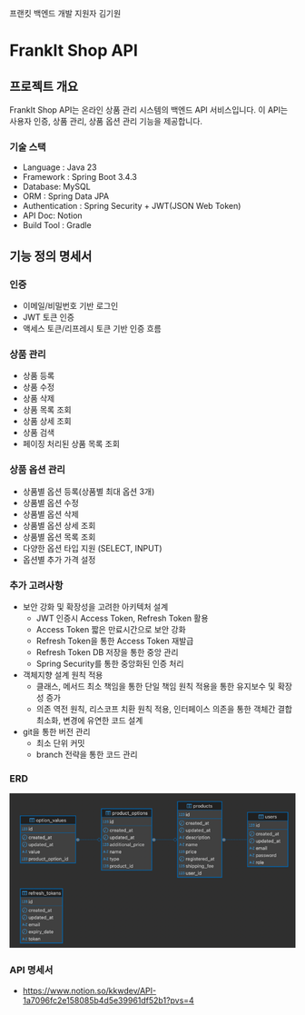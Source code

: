 프랜킷 백엔드 개발 지원자 김기원

# FrankIt Shop API
## 프로젝트 개요
FrankIt Shop API는 온라인 상품 관리 시스템의 백엔드 API 서비스입니다. 이 API는 사용자 인증, 상품 관리, 상품 옵션 관리 기능을 제공합니다.

### 기술 스택
- Language : Java 23
- Framework : Spring Boot 3.4.3
- Database: MySQL
- ORM : Spring Data JPA
- Authentication : Spring Security + JWT(JSON Web Token)
- API Doc: Notion
- Build Tool : Gradle

## 기능 정의 명세서
### 인증
- 이메일/비밀번호 기반 로그인
- JWT 토큰 인증
- 액세스 토큰/리프레시 토큰 기반 인증 흐름

### 상품 관리
- 상품 등록
- 상품 수정
- 상품 삭제
- 상품 목록 조회
- 상품 상세 조회
- 상품 검색
- 페이징 처리된 상품 목록 조회

### 상품 옵션 관리
- 상품별 옵션 등록(상품별 최대 옵션 3개)
- 상품별 옵션 수정
- 상품별 옵션 삭제
- 상품별 옵션 상세 조회
- 상품별 옵션 목록 조회
- 다양한 옵션 타입 지원 (SELECT, INPUT)
- 옵션별 추가 가격 설정

### 추가 고려사항
- 보안 강화 및 확장성을 고려한 아키텍처 설계
  - JWT 인증시 Access Token, Refresh Token 활용
  - Access Token 짧은 만료시간으로 보안 강화
  - Refresh Token을 통한 Access Token 재발급 
  - Refresh Token DB 저장을 통한 중앙 관리
  - Spring Security를 통한 중앙화된 인증 처리
- 객체지향 설계 원칙 적용
  - 클래스, 메서드 최소 책임을 통한 단일 책임 원칙 적용을 통한 유지보수 및 확장성 증가
  - 의존 역전 원칙, 리스코프 치환 원칙 적용, 인터페이스 의존을 통한 객체간 결합 최소화, 변경에 유연한 코드 설계
- git을 통한 버전 관리
  - 최소 단위 커밋
  - branch 전략을 통한 코드 관리

### ERD
![ERD.png](src/main/resources/static/ERD.png)

### API 명세서
- https://www.notion.so/kkwdev/API-1a7096fc2e158085b4d5e39961df52b1?pvs=4